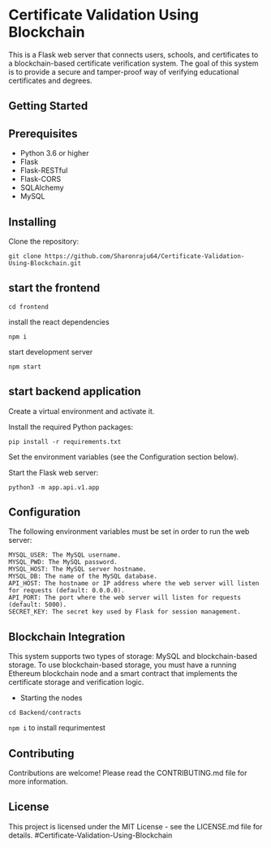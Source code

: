 # Certificate Validation Using Blockchain

This is a Flask web server that connects users, schools, and certificates to a blockchain-based certificate verification system. The goal of this system is to provide a secure and tamper-proof way of verifying educational certificates and degrees.

## Getting Started

## Prerequisites

- Python 3.6 or higher
- Flask
- Flask-RESTful
- Flask-CORS
- SQLAlchemy
- MySQL

## Installing

Clone the repository:

```
git clone https://github.com/Sharonraju64/Certificate-Validation-Using-Blockchain.git
```

## start the frontend

```
cd frontend
```

install the react dependencies

```
npm i
```

start development server

```
npm start
```

## start backend application

Create a virtual environment and activate it.

Install the required Python packages:

```
pip install -r requirements.txt
```

Set the environment variables (see the Configuration section below).

Start the Flask web server:

```
python3 -m app.api.v1.app
```

## Configuration

The following environment variables must be set in order to run the web server:

```
MYSQL_USER: The MySQL username.
MYSQL_PWD: The MySQL password.
MYSQL_HOST: The MySQL server hostname.
MYSQL_DB: The name of the MySQL database.
API_HOST: The hostname or IP address where the web server will listen for requests (default: 0.0.0.0).
API_PORT: The port where the web server will listen for requests (default: 5000).
SECRET_KEY: The secret key used by Flask for session management.
```

## Blockchain Integration

This system supports two types of storage: MySQL and blockchain-based storage. To use blockchain-based storage, you must have a running Ethereum blockchain node and a smart contract that implements the certificate storage and verification logic.

- Starting the nodes

```
cd Backend/contracts
```

`npm i` to install requrimentest



## Contributing

Contributions are welcome! Please read the CONTRIBUTING.md file for more information.

## License

This project is licensed under the MIT License - see the LICENSE.md file for details.
#Certificate-Validation-Using-Blockchain